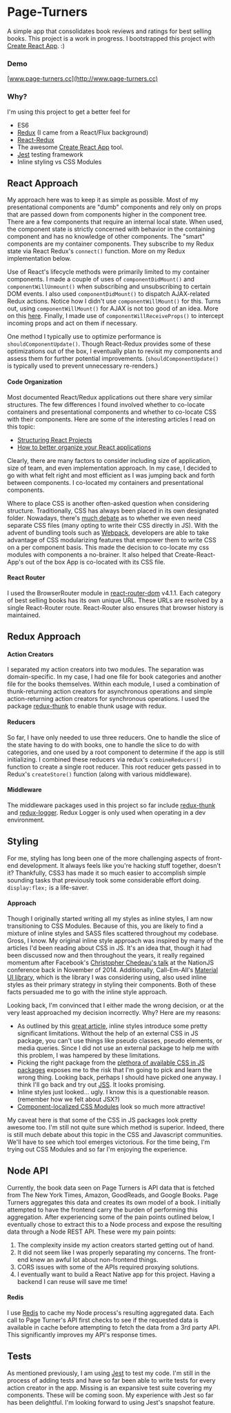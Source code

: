 # Page-Turners

A simple app that consolidates book reviews and ratings for best selling books. This project is a work in progress. I bootstrapped this project with [Create React App](https://github.com/facebookincubator/create-react-app). :)


### Demo
[www.page-turners.cc](http://www.page-turners.cc)

### Why?
I'm using this project to get a better feel for
- ES6
- [Redux](http://redux.js.org/) (I came from a React/Flux background)
- [React-Redux](https://github.com/reactjs/react-redux)
- The awesome [Create React App](https://github.com/facebookincubator/create-react-app) tool.
- [Jest](https://facebook.github.io/jest/) testing framework
- Inline styling vs CSS Modules

## React Approach
My approach here was to keep it as simple as possible.  Most of my presentational components are "dumb" components and rely only on props that are passed down from components higher in the component tree.  There are a few components that require an internal local state.  When used, the component state is strictly concerned with behavior in the containing component and has no knowledge of other components.  The "smart" components are my container components.  They subscribe to my Redux state via React Redux's `connect()` function.  More on my Redux implementation below.

Use of React's lifecycle methods were primarily limited to my container components.  I made a couple of uses of `componentDidMount()` and `componentWillUnmount()` when subscribing and unsubscribing to certain DOM events.  I also used `componentDidMount()` to dispatch AJAX-related Redux actions.  Notice how I didn't use `componentWillMount()` for this.  Turns out, using `componentWillMount()` for AJAX is not too good of an idea.  More on this [here](https://engineering.musefind.com/react-lifecycle-methods-how-and-when-to-use-them-2111a1b692b1).  Finally, I made use of `componentWillReceiveProps()` to intercept incoming props and act on them if necessary.  


One method I typically use to optimize performance is `shouldComponentUpdate()`. Though React-Redux provides some of these optimizations out of the box, I eventually plan to revisit my components and assess them for further potential improvements. (`shouldComponentUpdate()` is typically used to prevent unnecessary re-renders.)

#### Code Organization
Most documented React/Redux applications out there share very similar structures.  The few differences I found involved whether to co-locate containers and presentational components and whether to co-locate CSS with their components.  Here are some of the interesting articles I read on this topic:
- [Structuring React Projects](https://survivejs.com/react/advanced-techniques/structuring-react-projects/)
- [How to better organize your React applications](https://medium.com/@alexmngn/how-to-better-organize-your-react-applications-2fd3ea1920f1)

Clearly, there are many factors to consider including size of application, size of team, and even implementation approach.  In my case, I decided to go with what felt right and most efficient as I was jumping back and forth between components.  I co-located my containers and presentational components.  

Where to place CSS is another often-asked question when considering structure.  Traditionally, CSS has always been placed in its own designated folder.  Nowadays, there's [much debate](https://css-tricks.com/the-debate-around-do-we-even-need-css-anymore/) as to whether we even need separate CSS files (many opting to write their CSS directly in JS). With the advent of bundling tools such as [Webpack](https://webpack.js.org/), developers are able to take advantage of CSS modularizing features that empower them to write CSS on a per component basis. This made the decision to co-locate my css modules with components a no-brainer.  It also helped that Create-React-App's out of the box App is co-located with its CSS file.  

#### React Router
I used the BrowserRouter module in [react-router-dom](https://reacttraining.com/react-router/) v4.1.1.  Each category of best selling books has its own unique URL.  These URLs are resolved by a single React-Router route. React-Router also ensures that browser history is maintained.

## Redux Approach
#### Action Creators
I separated my action creators into two modules.  The separation was domain-specific.  In my case, I had one file for book categories and another file for the books themselves.  Within each module, I used a combination of thunk-returning action creators for asynchronous operations and simple action-returning action creators for synchronous operations. I used the package [redux-thunk](https://github.com/gaearon/redux-thunk) to enable thunk usage with redux.  

#### Reducers
So far, I have only needed to use three reducers.  One to handle the slice of the state having to do with books, one to handle the slice to do with categories, and one used by a root component to determine if the app is still initializing. I combined these reducers via redux's `combineReducers()` function to create a single root reducer.  This root reducer gets passed in to Redux's `createStore()` function (along with various middleware).

#### Middleware
The middleware packages used in this project so far include [redux-thunk](https://github.com/gaearon/redux-thunk) and [redux-logger](https://github.com/evgenyrodionov/redux-logger).  Redux Logger is only used when operating in a dev environment.

## Styling
For me, styling has long been one of the more challenging aspects of front-end development.  It always feels like you're hacking stuff together, doesn't it? Thankfully, CSS3 has made it so much easier to accomplish simple sounding tasks that previously took some considerable effort doing.  `display:flex;` is a life-saver.

#### Approach
Though I originally started writing all my styles as inline styles, I am now transitioning to CSS Modules.  Because of this, you are likely to find a mixture of inline styles and SASS files scattered throughout my codebase. Gross, I know. My original inline style approach was inspired by many of the articles I'd been reading about CSS in JS.  It's an idea that, though it had been discussed now and then throughout the years, it really regained momentum after Facebook's [Christopher Chedeau's talk](https://speakerdeck.com/vjeux/react-css-in-js) at the NationJS conference back in November of 2014.  Additionally, Call-Em-All's [Material UI library](http://www.material-ui.com/#/), which is the library I was considering using, also used inline styles as their primary strategy in styling their components.  Both of these facts persuaded me to go with the inline style approach.

Looking back, I'm convinced that I either made the wrong decision, or at the very least approached my decision incorrectly.  Why? Here are my reasons:
- As outlined by this [great article](https://medium.com/yplan-eng/inline-styles-are-so-2016-f100b79dafe1), inline styles introduce some pretty significant limitations. Without the help of an external CSS in JS package, you can't use things like pseudo classes, pseudo elements, or media queries. Since I did not use an external package to help me with this problem, I was hampered by these limitations.  
- Picking the right package from the [plethora of available CSS in JS packages](https://github.com/MicheleBertoli/css-in-js) exposes me to the risk that I'm going to pick and learn the wrong thing. Looking back, perhaps I should have picked one anyway.  I think I'll go back and try out [JSS](https://github.com/cssinjs/jss).  It looks promising.
- Inline styles just looked... ugly. I know this is a questionable reason. (remember how we felt about JSX?)
- [Component-localized CSS Modules](https://medium.com/seek-blog/the-end-of-global-css-90d2a4a06284) look so much more attractive!

My caveat here is that some of the CSS in JS packages look pretty awesome too.  I'm still not quite sure which method is superior. Indeed, there is still much debate about this topic in the CSS and Javascript communities. We'll have to see which tool emerges victorious. For the time being, I'm trying out CSS Modules and so far I'm enjoying the experience.  

## Node API

Currently, the book data seen on Page Turners is API data that is fetched from The New York Times, Amazon, GoodReads, and Google Books.  Page Turners aggregates this data and creates its own model of a book. I initially attempted to have the frontend carry the burden of performing this aggregation. After experiencing some of the pain points outlined below, I eventually chose to extract this to a Node process and expose the resulting data through a Node REST API. These were my pain points:

1. The complexity inside my action creators started getting out of hand.
2. It did not seem like I was properly separating my concerns.  The front-end knew an awful lot about non-frontend things.
3. CORS issues with some of the APIs required proxying solutions.
4. I eventually want to build a React Native app for this project.  Having a backend I can reuse will save me time!

#### Redis

I use [Redis](https://redis.io/) to cache my Node process's resulting aggregated data.  Each call to Page Turner's API first checks to see if the requested data is available in cache before attempting to fetch the data from a 3rd party API.  This significantly improves my API's response times.

## Tests

As mentioned previously, I am using [Jest](https://facebook.github.io/jest/) to test my code.  I'm still in the process of adding tests and have so far been able to write tests for every action creator in the app.  Missing is an expansive test suite covering my components.  These will be coming soon.  My experience with Jest so far has been delightful.  I'm looking forward to using Jest's snapshot feature.  
